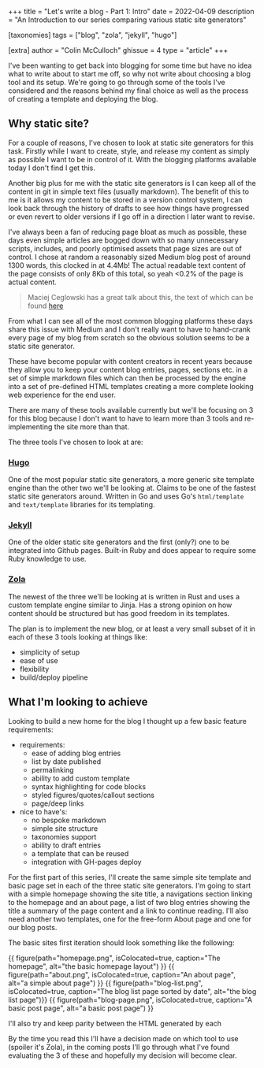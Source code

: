 +++
title = "Let's write a blog - Part 1: Intro"
date = 2022-04-09
description = "An Introduction to our series comparing various static site generators"

[taxonomies]
tags = ["blog", "zola", "jekyll", "hugo"]

[extra]
author = "Colin McCulloch"
ghissue = 4
type = "article"
+++

I've been wanting to get back into blogging for some time but have no idea what to write about to start me off, so why not write about choosing a blog tool and its setup. We're going to go through some of the tools I've considered and the reasons behind my final choice as well as the process of creating a template and deploying the blog.

<!-- more -->

## Why static site?

For a couple of reasons, I've chosen to look at static site generators for this task. Firstly while I want to create, style, and release my content as simply as possible I want to be in control of it. With the blogging platforms available today I don't find I get this. 

Another big plus for me with the static site generators is I can keep all of the content in git in simple text files (usually markdown). The benefit of this to me is it allows my content to be stored in a version control system, I can look back through the history of drafts to see how things have progressed or even revert to older versions if I go off in a direction I later want to revise. 

I've always been a fan of reducing page bloat as much as possible, these days even simple articles are bogged down with so many unnecessary scripts, includes, and poorly optimised assets that page sizes are out of control. I chose at random a reasonably sized Medium blog post of around 1300 words, this clocked in at 4.4Mb! The actual readable text content of the page consists of only 8Kb of this total, so yeah <0.2%  of the page is actual content.

> Maciej Ceglowski has a great talk about this, the text of which can be found [here](https://idlewords.com/talks/website_obesity.htm)

From what I can see all of the most common blogging platforms these days share this issue with Medium and I don't really want to have to hand-crank every page of my blog from scratch so the obvious solution seems to be a static site generator.

These have become popular with content creators in recent years because they allow you to keep your content blog entries, pages, sections etc. in a set of simple markdown files which can then be processed by the engine into a set of pre-defined HTML templates creating a more complete looking web experience for the end user. 

There are many of these tools available currently but we'll be focusing on 3 for this blog because I don't want to have to learn more than 3 tools and re-implementing the site more than that.

The three tools I've chosen to look at are:

### [Hugo](https://gohugo.io/)

One of the most popular static site generators, a more generic site template engine than the other two we'll be looking at. Claims to be one of the fastest static site generators around. Written in Go and uses Go's `html/template` and `text/template` libraries for its templating.

### [Jekyll](https://jekyllrb.com/)

One of the older static site generators and the first (only?) one to be integrated into Github pages. Built-in Ruby and does appear to require some Ruby knowledge to use.

### [Zola](https://www.getzola.org/)

The newest of the three we'll be looking at is written in Rust and uses a custom template engine similar to Jinja. Has a strong opinion on how content should be structured but has good freedom in its templates.


The plan is to implement the new blog, or at least a very small subset of it in each of these 3 tools  looking at things like: 

* simplicity of setup
* ease of use
* flexibility
* build/deploy pipeline

## What I'm looking to achieve 

Looking to build a new home for the blog I thought up a few basic feature requirements:

* requirements:
    * ease of adding blog entries
    * list by date published
    * permalinking
    * ability to add custom template
    * syntax highlighting for code blocks
    * styled figures/quotes/callout sections
    * page/deep links
* nice to have's:
    * no bespoke markdown
    * simple site structure
    * taxonomies support
    * ability to draft entries
    * a template that can be reused
    * integration with GH-pages deploy

For the first part of this series, I'll create the same simple site template and basic page set in each of the three static site generators. I'm going to start with a simple homepage showing the site title, a navigations section linking to the homepage and an about page, a list of two blog entries showing the title a summary of the page content and a link to continue reading. I'll also need another two templates, one for the free-form About page and one for our blog posts. 

The basic sites first iteration should look something like the following:

{{ figure(path="homepage.png", isColocated=true, caption="The homepage", alt="the basic homepage layout") }}
{{ figure(path="about.png", isColocated=true, caption="An about page", alt="a simple about page") }}
{{ figure(path="blog-list.png", isColocated=true, caption="The blog list page sorted by date", alt="the blog list page")}}
{{ figure(path="blog-page.png", isColocated=true, caption="A basic post page", alt="a basic post page") }}

I'll also try and keep parity between the HTML generated by each 

By the time you read this I'll have a decision made on which tool to use (spoiler it's Zola), in the coming posts I'll go through what I've found evaluating the 3 of these and hopefully my decision will become clear.
